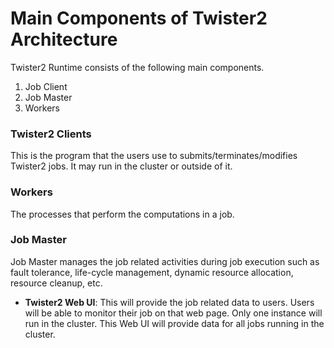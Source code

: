 # Main Components of Twister2 Architecture

Twister2 Runtime consists of the following main components.

1. Job Client
2. Job Master
3. Workers

### Twister2 Clients
This is the program that the users use to submits/terminates/modifies Twister2 jobs. It may run in the cluster or outside of it. 

### Workers
The processes that perform the computations in a job.

### Job Master
Job Master manages the job related activities during job execution 
such as fault tolerance, life-cycle management, dynamic resource allocation, 
resource cleanup, etc. 

* **Twister2 Web UI**: This will provide the job related data to users. 
Users will be able to monitor their job on that web page. 
Only one instance will run in the cluster. This Web UI will provide 
data for all jobs running in the cluster. 



